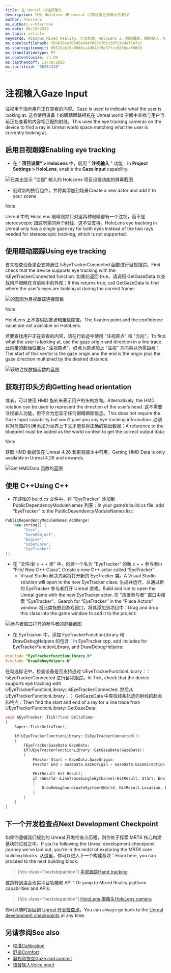 ```yaml
---
title: 在 Unreal 中注视输入
description: 针对 HoloLens 和 Unreal 引擎设置注视输入的教程
author: hferrone
ms.author: v-hferrone
ms.date: 06/10/2020
ms.topic: article
keywords: Windows Mixed Reality，全息影像，HoloLens 2，眼睛跟踪，眼睛输入，head 装显示，Unreal 引擎，混合现实耳机，windows Mixed Reality 耳机，虚拟现实耳机
ms.openlocfilehash: f89638cef6b90e004f097c701c3df13edaf74fac
ms.sourcegitcommit: 09522ab15a9008ca4d022f9e37fcc98f6eaf6093
ms.translationtype: MT
ms.contentlocale: zh-CN
ms.lasthandoff: 11/30/2020
ms.locfileid: "96354310"
---
```

# <a name="gaze-input"></a><span data-ttu-id="79acc-104">注视输入</span><span class="sxs-lookup"><span data-stu-id="79acc-104">Gaze Input</span></span>

<span data-ttu-id="79acc-105">注视用于指示用户正在查看的内容。</span><span class="sxs-lookup"><span data-stu-id="79acc-105">Gaze is used to indicate what the user is looking at.</span></span>  <span data-ttu-id="79acc-106">这会使用设备上的眼睛跟踪相机在 Unreal world 空间中查找与用户当前正在查看的内容相匹配的射线。</span><span class="sxs-lookup"><span data-stu-id="79acc-106">This uses the eye tracking cameras on the device to find a ray in Unreal world space matching what the user is currently looking at.</span></span>

## <a name="enabling-eye-tracking"></a><span data-ttu-id="79acc-107">启用目视跟踪</span><span class="sxs-lookup"><span data-stu-id="79acc-107">Enabling eye tracking</span></span>

- <span data-ttu-id="79acc-108">在 " **项目设置" > HoloLens** 中，启用 " **注视输入** " 功能：</span><span class="sxs-lookup"><span data-stu-id="79acc-108">In **Project Settings > HoloLens**, enable the **Gaze Input** capability:</span></span>

![已突出显示 "注视" 输入的 HoloLens 项目设置功能的屏幕截图](images/unreal-gaze-img-01.png)

- <span data-ttu-id="79acc-110">创建新的执行组件，并将其添加到场景</span><span class="sxs-lookup"><span data-stu-id="79acc-110">Create a new actor and add it to your scene</span></span>

> [!NOTE] 
> <span data-ttu-id="79acc-111">Unreal 中的 HoloLens 眼睛跟踪只对这两种眼睛都有一个注视，而不是 stereoscopic 跟踪所需的两个射线，这不受支持。</span><span class="sxs-lookup"><span data-stu-id="79acc-111">HoloLens eye tracking in Unreal only has a single gaze ray for both eyes instead of the two rays needed for stereoscopic tracking, which is not supported.</span></span>

## <a name="using-eye-tracking"></a><span data-ttu-id="79acc-112">使用眼动跟踪</span><span class="sxs-lookup"><span data-stu-id="79acc-112">Using eye tracking</span></span>

<span data-ttu-id="79acc-113">首先检查设备是否支持通过 IsEyeTrackerConnected 函数进行目视跟踪。</span><span class="sxs-lookup"><span data-stu-id="79acc-113">First check that the device supports eye tracking with the IsEyeTrackerConnected function.</span></span>  <span data-ttu-id="79acc-114">如果此返回 true，请调用 GetGazeData 以查找用户眼睛在当前帧中的外观：</span><span class="sxs-lookup"><span data-stu-id="79acc-114">If this returns true, call GetGazeData to find where the user’s eyes are looking at during the current frame:</span></span>

![的蓝图为目视跟踪连接函数](images/unreal-gaze-img-02.png)

> [!NOTE]
> <span data-ttu-id="79acc-116">HoloLens 上不提供固定点和置信度值。</span><span class="sxs-lookup"><span data-stu-id="79acc-116">The fixation point and the confidence value are not available on HoloLens.</span></span>

<span data-ttu-id="79acc-117">若要查找用户正在查看的内容，请在行轨迹中使用 "注视原点" 和 "方向"。</span><span class="sxs-lookup"><span data-stu-id="79acc-117">To find what the user is looking at, use the gaze origin and direction in a line trace.</span></span>  <span data-ttu-id="79acc-118">此向量的起始位置为 "注视原点"，终点为原点加上 "注视" 方向乘以所需距离：</span><span class="sxs-lookup"><span data-stu-id="79acc-118">The start of this vector is the gaze origin and the end is the origin plus the gaze direction multiplied by the desired distance:</span></span>

![获取注视数据函数的蓝图](images/unreal-gaze-img-03.png)

## <a name="getting-head-orientation"></a><span data-ttu-id="79acc-120">获取打印头方向</span><span class="sxs-lookup"><span data-stu-id="79acc-120">Getting head orientation</span></span>

<span data-ttu-id="79acc-121">或者，可以使用 HMD 旋转来表示用户的头的方向。</span><span class="sxs-lookup"><span data-stu-id="79acc-121">Alternatively, the HMD rotation can be used to represent the direction of the user’s head.</span></span>  <span data-ttu-id="79acc-122">这不需要注视输入功能，但不会为您显示任何眼睛跟踪信息。</span><span class="sxs-lookup"><span data-stu-id="79acc-122">This does not require the Gaze Input capability but won't give you any eye tracking information.</span></span>  <span data-ttu-id="79acc-123">必须将对蓝图的引用添加为世界上下文才能获得正确的输出数据：</span><span class="sxs-lookup"><span data-stu-id="79acc-123">A reference to the blueprint must be added as the world context to get the correct output data:</span></span>

> [!NOTE]
> <span data-ttu-id="79acc-124">获取 HMD 数据仅在 Unreal 4.26 和更高版本中可用。</span><span class="sxs-lookup"><span data-stu-id="79acc-124">Getting HMD Data is only available in Unreal 4.26 and onwards.</span></span>

![Get HMDData 函数的蓝图](images/unreal-gaze-img-04.png)

## <a name="using-c"></a><span data-ttu-id="79acc-126">使用 C++</span><span class="sxs-lookup"><span data-stu-id="79acc-126">Using C++</span></span> 

- <span data-ttu-id="79acc-127">在游戏的 build.cs 文件中，将 "EyeTracker" 添加到 PublicDependencyModuleNames 列表：</span><span class="sxs-lookup"><span data-stu-id="79acc-127">In your game’s build.cs file, add “EyeTracker” to the PublicDependencyModuleNames list:</span></span>

```cpp
PublicDependencyModuleNames.AddRange(
    new string[] {
        "Core",
        "CoreUObject",
        "Engine",
        "InputCore",
        "EyeTracker"
});
```

- <span data-ttu-id="79acc-128">在 "文件/新 c + + 类" 中，创建一个名为 "EyeTracker" 的新 c + + 参与者</span><span class="sxs-lookup"><span data-stu-id="79acc-128">In “File/ New C++ Class”, Create a new C++ actor called “EyeTracker”</span></span>
    - <span data-ttu-id="79acc-129">Visual Studio 解决方案将打开新的 EyeTracker 类。</span><span class="sxs-lookup"><span data-stu-id="79acc-129">A Visual Studio solution will open to the new EyeTracker class.</span></span> <span data-ttu-id="79acc-130">生成并运行，以通过新的 EyeTracker 参与者打开 Unreal 游戏。</span><span class="sxs-lookup"><span data-stu-id="79acc-130">Build and run to open the Unreal game with the new EyeTracker actor.</span></span>  <span data-ttu-id="79acc-131">在 "放置参与者" 窗口中搜索 "EyeTracker"。</span><span class="sxs-lookup"><span data-stu-id="79acc-131">Search for “EyeTracker” in the “Place Actors” window.</span></span>  <span data-ttu-id="79acc-132">将此类拖放到游戏窗口，将其添加到项目中：</span><span class="sxs-lookup"><span data-stu-id="79acc-132">Drag and drop this class into the game window to add it to the project:</span></span>

![参与者窗口打开的参与者的屏幕截图](images/unreal-gaze-img-06.png)

- <span data-ttu-id="79acc-134">在 EyeTracker 中，添加 EyeTrackerFunctionLibrary 和 DrawDebugHelpers 的包含：</span><span class="sxs-lookup"><span data-stu-id="79acc-134">In EyeTracker.cpp, add includes for EyeTrackerFunctionLibrary, and DrawDebugHelpers:</span></span>

```cpp
#include "EyeTrackerFunctionLibrary.h"
#include "DrawDebugHelpers.h"
```

<span data-ttu-id="79acc-135">在勾选标记中，检查设备是否支持通过 UEyeTrackerFunctionLibrary：： IsEyeTrackerConnected 进行目视跟踪。</span><span class="sxs-lookup"><span data-stu-id="79acc-135">In Tick, check that the device supports eye tracking with UEyeTrackerFunctionLibrary::IsEyeTrackerConnected.</span></span>  <span data-ttu-id="79acc-136">然后从 UEyeTrackerFunctionLibrary：： GetGazeData 中查找线条轨迹的射线的起点和终点：</span><span class="sxs-lookup"><span data-stu-id="79acc-136">Then find the start and end of a ray for a line trace from UEyeTrackerFunctionLibrary::GetGazeData:</span></span>

```cpp
void AEyeTracker::Tick(float DeltaTime)
{
    Super::Tick(DeltaTime);

    if(UEyeTrackerFunctionLibrary::IsEyeTrackerConnected())
    {
        FEyeTrackerGazeData GazeData;
        if(UEyeTrackerFunctionLibrary::GetGazeData(GazeData))
        {
            FVector Start = GazeData.GazeOrigin;
            FVector End = GazeData.GazeOrigin + GazeData.GazeDirection * 100;

            FHitResult Hit Result;
            if (GWorld->LineTraceSingleByChannel(HitResult, Start, End, ECollisionChannel::ECC_Visiblity))
            {
                DrawDebugCoordinateSystem(GWorld, HitResult.Location, FQuat::Identity.Rotator(), 10);
            }
        }
    }
}
```

## <a name="next-development-checkpoint"></a><span data-ttu-id="79acc-137">下一个开发检查点</span><span class="sxs-lookup"><span data-stu-id="79acc-137">Next Development Checkpoint</span></span>

<span data-ttu-id="79acc-138">如果你遵循我们规划的 Unreal 开发检查点历程，则你处于探索 MRTK 核心构建基块的过程之中。</span><span class="sxs-lookup"><span data-stu-id="79acc-138">If you're following the Unreal development checkpoint journey we've laid out, you're in the midst of exploring the MRTK core building blocks.</span></span> <span data-ttu-id="79acc-139">从这里，你可以进入下一个构建基块：</span><span class="sxs-lookup"><span data-stu-id="79acc-139">From here, you can proceed to the next building block:</span></span> 

> [!div class="nextstepaction"]
> [<span data-ttu-id="79acc-140">手部跟踪</span><span class="sxs-lookup"><span data-stu-id="79acc-140">Hand tracking</span></span>](unreal-hand-tracking.md)

<span data-ttu-id="79acc-141">或跳转到混合现实平台功能和 API：</span><span class="sxs-lookup"><span data-stu-id="79acc-141">Or jump to Mixed Reality platform capabilities and APIs:</span></span>

> [!div class="nextstepaction"]
> [<span data-ttu-id="79acc-142">HoloLens 摄像头</span><span class="sxs-lookup"><span data-stu-id="79acc-142">HoloLens camera</span></span>](unreal-hololens-camera.md)

<span data-ttu-id="79acc-143">你可以随时返回到 [Unreal 开发检查点](unreal-development-overview.md#2-core-building-blocks)。</span><span class="sxs-lookup"><span data-stu-id="79acc-143">You can always go back to the [Unreal development checkpoints](unreal-development-overview.md#2-core-building-blocks) at any time.</span></span>

## <a name="see-also"></a><span data-ttu-id="79acc-144">另请参阅</span><span class="sxs-lookup"><span data-stu-id="79acc-144">See also</span></span>
* [<span data-ttu-id="79acc-145">校准</span><span class="sxs-lookup"><span data-stu-id="79acc-145">Calibration</span></span>](../../calibration.md)
* [<span data-ttu-id="79acc-146">舒适</span><span class="sxs-lookup"><span data-stu-id="79acc-146">Comfort</span></span>](../../design/comfort.md)
* [<span data-ttu-id="79acc-147">凝视和提交</span><span class="sxs-lookup"><span data-stu-id="79acc-147">Gaze and commit</span></span>](../../design/gaze-and-commit.md)
* [<span data-ttu-id="79acc-148">语音输入</span><span class="sxs-lookup"><span data-stu-id="79acc-148">Voice input</span></span>](../../out-of-scope/voice-design.md)
